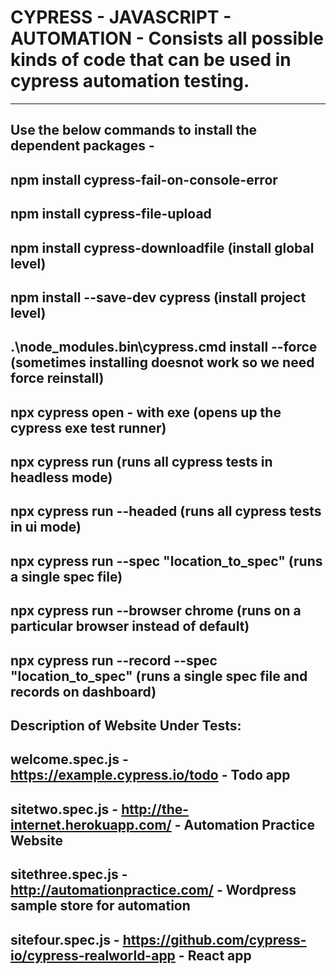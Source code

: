 # CYPRESS - JAVASCRIPT - AUTOMATION - Consists all possible kinds of code that can be used in cypress automation testing.
--------------------------------------------------------------------------------------------------------------
Use the below commands to install the dependent packages - 
--------------------------------------------------------------------------------------------------------------
npm install cypress-fail-on-console-error 
--------------------------------------------------------------------------------------------------------------
npm install cypress-file-upload
--------------------------------------------------------------------------------------------------------------
npm install cypress-downloadfile (install global level)
--------------------------------------------------------------------------------------------------------------
npm install --save-dev cypress (install project level)
--------------------------------------------------------------------------------------------------------------
.\node_modules\.bin\cypress.cmd install --force (sometimes installing doesnot work so we need force reinstall)
--------------------------------------------------------------------------------------------------------------
npx cypress open - with exe (opens up the cypress exe test runner)
--------------------------------------------------------------------------------------------------------------
npx cypress run   (runs all cypress tests in headless mode)
--------------------------------------------------------------------------------------------------------------
npx cypress run --headed   (runs all cypress tests in ui mode)
--------------------------------------------------------------------------------------------------------------
npx cypress run --spec "location_to_spec" (runs a single spec file)
--------------------------------------------------------------------------------------------------------------
npx cypress run --browser chrome (runs on a particular browser instead of default)
--------------------------------------------------------------------------------------------------------------
npx cypress run  --record --spec "location_to_spec" (runs a single spec file and records on dashboard)
--------------------------------------------------------------------------------------------------------------

Description of Website Under Tests:
--------------------------------------------------------------------------------------------------------------
welcome.spec.js -  https://example.cypress.io/todo - Todo app
--------------------------------------------------------------------------------------------------------------
sitetwo.spec.js - http://the-internet.herokuapp.com/ - Automation Practice Website
--------------------------------------------------------------------------------------------------------------
sitethree.spec.js - http://automationpractice.com/ - Wordpress sample store for automation
--------------------------------------------------------------------------------------------------------------
sitefour.spec.js - https://github.com/cypress-io/cypress-realworld-app - React app 
--------------------------------------------------------------------------------------------------------------
